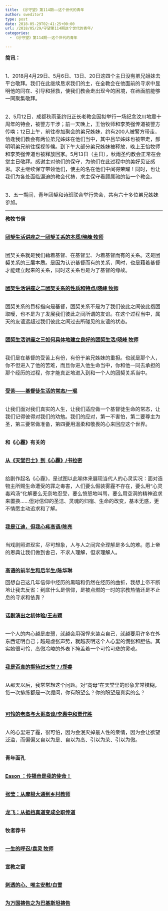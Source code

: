 ```yaml
---
title: 《＠守望》第114期——这个世代的青年
author: sweditor3
type: post
date: 2018-05-29T02:41:25+00:00
url: /2018/05/29/守望第114期这个世代的青年/
categories:
  - 《＠守望》第114期——这个世代的青年

---
```

**<span style="font-size: 12pt;">简讯：</span>**

<span style="font-size: 12pt;"><br /> 1、2018月4月29日、5月6日、13日、20日这四个主日没有弟兄姐妹去平台敬拜。我们在此继续恳求我们的主，在全教会在他面前的寻求中显明他的同在、引导和拯救，使我们教会走出现今的困境，在祂面前能够一同聚集敬拜。</span>

<span style="font-size: 12pt;"><br /> 2、5月12日，成都秋雨圣约归正长老教会因拟举行一场纪念汶川地震十周年的特会，被警方干涉；前一天晚上，王怡牧师和李英强传道被警方传唤；12日上午，前往参加聚会的弟兄姊妹，约有200人被警方带走，恰逢我们教会有两位弟兄姊妹在他们当中，其中吕华姊妹也被带走，郝明明弟兄前往探视等候。到下午大部分弟兄姊妹被释放，晚上王怡牧师和李英强传道也被释放回家。5月13日（主日），秋雨圣约教会正常在会堂主日敬拜。感谢主对他们的保守，为他们在此过程中的美好见证感恩。求主继续保守带领他们，使主的名在他们中间得荣耀！同时，也让我们为各处面临逼迫的教会代祷，求主保守看顾属祂的每一个教会。</span>

<span style="font-size: 12pt;"><br /> 3、五一期间，青年团契和诗班联合举行营会，共有六十多位弟兄姊妹参加。</span>

* * *

**<span style="font-size: 12pt;">教牧书信</span>**

**<span style="font-size: 12pt;"><br /> <a href="/2018/05/28/团契生活讲座之一团契关系的本质/">团契生活讲座之一团契关系的本质/晓峰 牧师</a></span>**

<span style="font-size: 12pt;"><br /> 团契关系就是我们藉着基督、在基督里、为着基督而有的关系。这是团契关系的三层本质。是因为认识基督而有的关系，同时，也是藉着基督才能建立起来的关系，同时这关系也是为了基督的缘故。</span>

**<span style="font-size: 12pt;"><br /> <a href="/2018/05/28/团契生活讲座之二团契关系的性质和特点/">团契生活讲座之二团契关系的性质和特点/晓峰 牧师</a></span>**

<span style="font-size: 12pt;"><br /> 团契关系的目标指向是基督，团契关系不是为了我们彼此之间彼此抱团取暖，也不是为了发展我们彼此之间所谓的友谊。在这个过程当中，属天的友谊远超过我们彼此之间过去所碰见的友谊的状态。</span>

**<span style="font-size: 12pt;"><br /> <a href="/2018/05/28/团契生活讲座之三如何具体地建立良好的团契生活/">团契生活讲座之三如何具体地建立良好的团契生活/晓峰 牧师</a></span>**

<span style="font-size: 12pt;"><br /> 我们是在基督的受苦上有份，有份于弟兄姊妹的重担。也就是那个人，你不但进入了他的苦难，而且你进入他生命当中，你和他一同去承担的那个经历的过程，你才能真正地进入到和一个人的团契关系当中。</span>

**<span style="font-size: 12pt;"><br /> <a href="/2018/05/28/受苦基督徒生活的常态/">受苦——基督徒生活的常态/一琨</a></span>**

<span style="font-size: 12pt;"><br /> 让我们面对我们真实的人生，让我们适应做一个基督徒生命的常态，让我们记得彼得对我们的劝勉。我们的应对，第一不害怕，第二要尊主为圣，第三要常做准备，第四要用温柔和敬畏的心来回应这个世界。</span>

**<span style="font-size: 12pt;"><br /> 和《心霾》有关的</span>**

<span style="font-size: 12pt;"><br /> <a href="/2018/05/28/从天堂巴士到心霾/"><strong>从《天堂巴士》到《心霾》/书拉密</strong></a></span>

<span style="font-size: 12pt;"><br /> 给剧作起名《心霾》，是试图以此喻体来展现当代人的心灵实况：面对造物主所赐生命遭受的罪之毒害，人们要么假装雾霾不存在，要么用“心灵毒鸡汤”化解要么无奈地忍受，要么愤怒地叫骂，要么用空洞的精神追求来置换……但对信仰的圣洁、灵魂的归宿、生命的改变，基本无感，更不情愿主动追求和了解。</span>

**<span style="font-size: 12pt;"><br /> <a href="/2018/05/28/我是江迪但我心疼高语/">我是江迪，但我心疼高语/陈亮</a></span>**

<span style="font-size: 12pt;"><br /> 当戏剧照进现实，尽可想象，人与人之间完全理解是多么的难。愿上帝的恩典让我们做到舍己，不求人理解，但求理解人。</span>

**<span style="font-size: 12pt;"><br /> <a href="/2018/05/28/高语的前半生和后半生/">高语的前半生和后半生/陈华琳</a></span>**

<span style="font-size: 12pt;">回想自己这几年信仰中经历的黑暗和仍然在经历的曲折，我想上帝不断地让我去反省：到底什么是信仰，是被点燃的一时的宗教热情还是不止息的寻求和依靠？</span>

**<span style="font-size: 12pt;"><br /> <a href="/2018/05/28/话剧演出之初体验/">话剧演出之初体验/王志颖</a></span>**

<span style="font-size: 12pt;"><br /> 一个人的内心越是虚弱，就越会用强悍来装点自己，就越要用许多在外东西证明自己；越是虚张声势，就越表明这个人心里的慌张和胆怯。其实她很可怜，高傲冷峻的外表下掩盖着一个可怜可悲的灵魂。</span>

**<span style="font-size: 12pt;"><br /> <a href="/2018/05/28/我是否真的期待过天堂/">我是否真的期待过天堂？/郑睿</a></span>**

<span style="font-size: 12pt;"><br /> 从那天以后，我常常想这个问题。对“高母”在天堂里的形象非常模糊，每一次排练都是一次提问，你有盼望么？你的盼望是真实的么？</span>

&nbsp;

**<span style="font-size: 12pt;"><a href="/2018/05/28/可怜的老高vs大哥高谈/">可怜的老高与大哥高谈/李惠中和贾作胜</a></span>**

<span style="font-size: 12pt;"><br /> 人的心里进了霾，很可怕，因为会泯灭掉最人性的亲情，因为会让欲望泛滥，而偏偏又自以为是、自以为高、引以为荣、引以为傲。</span>

**<span style="font-size: 12pt;"><br /> 青年面孔</span>**

**<span style="font-size: 12pt;"><br /> <a href="/2018/05/28/青年面孔之eason传福音是我的使命/">Eason ：传福音是我的使命！</a></span>**

**<span style="font-size: 12pt;"><br /> <a href="/2018/05/28/张莹从摩根大通到乡村教师在光中找到异象人/">张莹：从摩根大通到乡村教师</a></span>**

**<span style="font-size: 12pt;"><br /> <a href="/2018/05/28/青年面孔85后青年牧师龙飞/">龙飞：从抵挡真道变成全职传道</a></span>**

<span style="font-size: 12pt;"><br /> <strong>牧者荐书</strong></span>

**<span style="font-size: 12pt;"><br /> <a href="/2018/05/28/一生的呼召/">一生的呼召/袁灵 牧师</a></span>**

**<span style="font-size: 12pt;"><br /> 宣教之窗</span>**

**<span style="font-size: 12pt;"><br /> <a href="/2018/05/28/刺透的心唯主安慰/">刺透的心、唯主安慰/白雪</a></span>**

**<span style="font-size: 12pt;"><br /> <a href="/2018/05/28/为万国祷告之为巴基斯坦（isla…c-of-pakistan）祷告/">为万国祷告之为巴基斯坦祷告</a></span>**